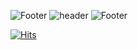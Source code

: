 ![Footer](https://capsule-render.vercel.app/api?type=waving&color=auto&height=100&section=footer)
![header](https://capsule-render.vercel.app/api?type=wave&color=auto&height=75&section=header&text=안녕하세요&fontSize=35)
![Footer](https://capsule-render.vercel.app/api?type=waving&color=auto&height=100&section=footer)

[![Hits](https://hits.seeyoufarm.com/api/count/incr/badge.svg?url=https%3A%2F%2Fgithub.com%2Fdkssud8150%2F&count_bg=%232AB4E5D6&title_bg=%23555555&icon=&icon_color=%23E7E7E7&title=views&edge_flat=false)](https://hits.seeyoufarm.com)

